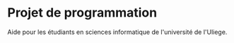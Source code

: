 # Projet de programmation
Aide pour les étudiants en sciences informatique de l'université de l'Uliege.
